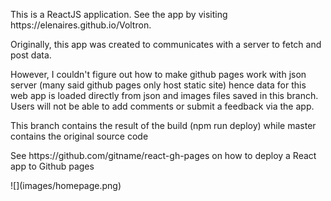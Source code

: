 <p>This is a ReactJS application. See the app by visiting https://elenaires.github.io/Voltron.</p>
<p>Originally, this app was created to communicates with a server to fetch and post data.</p>
<p>However, I couldn't figure out how to make github pages work with json server (many said github pages only host static site) hence data for this web app is loaded directly from json and images files saved in this branch. Users will not be able to add comments or submit a feedback via the app.</p>
<p>This branch contains the result of the build (npm run deploy) while master contains the original source code</p>
<p>See https://github.com/gitname/react-gh-pages on how to deploy a React app to Github pages </p> 
![](images/homepage.png)

